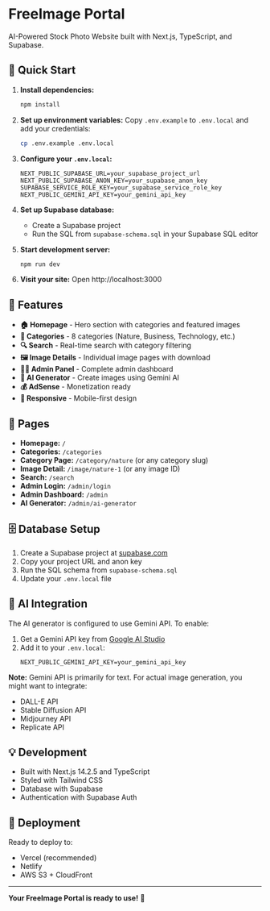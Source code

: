 # FreeImage Portal

AI-Powered Stock Photo Website built with Next.js, TypeScript, and Supabase.

## 🚀 Quick Start

1. **Install dependencies:**
   ```bash
   npm install
   ```

2. **Set up environment variables:**
   Copy `.env.example` to `.env.local` and add your credentials:
   ```bash
   cp .env.example .env.local
   ```

3. **Configure your `.env.local`:**
   ```env
   NEXT_PUBLIC_SUPABASE_URL=your_supabase_project_url
   NEXT_PUBLIC_SUPABASE_ANON_KEY=your_supabase_anon_key
   SUPABASE_SERVICE_ROLE_KEY=your_supabase_service_role_key
   NEXT_PUBLIC_GEMINI_API_KEY=your_gemini_api_key
   ```

4. **Set up Supabase database:**
   - Create a Supabase project
   - Run the SQL from `supabase-schema.sql` in your Supabase SQL editor

5. **Start development server:**
   ```bash
   npm run dev
   ```

6. **Visit your site:**
   Open http://localhost:3000

## 🌟 Features

- **🏠 Homepage** - Hero section with categories and featured images
- **📁 Categories** - 8 categories (Nature, Business, Technology, etc.)
- **🔍 Search** - Real-time search with category filtering
- **🖼️ Image Details** - Individual image pages with download
- **👨‍💼 Admin Panel** - Complete admin dashboard
- **🤖 AI Generator** - Create images using Gemini AI
- **💰 AdSense** - Monetization ready
- **📱 Responsive** - Mobile-first design

## 🔗 Pages

- **Homepage:** `/`
- **Categories:** `/categories`
- **Category Page:** `/category/nature` (or any category slug)
- **Image Detail:** `/image/nature-1` (or any image ID)
- **Search:** `/search`
- **Admin Login:** `/admin/login`
- **Admin Dashboard:** `/admin`
- **AI Generator:** `/admin/ai-generator`

## 🗄️ Database Setup

1. Create a Supabase project at [supabase.com](https://supabase.com)
2. Copy your project URL and anon key
3. Run the SQL schema from `supabase-schema.sql`
4. Update your `.env.local` file

## 🤖 AI Integration

The AI generator is configured to use Gemini API. To enable:

1. Get a Gemini API key from [Google AI Studio](https://makersuite.google.com/)
2. Add it to your `.env.local`:
   ```env
   NEXT_PUBLIC_GEMINI_API_KEY=your_gemini_api_key
   ```

**Note:** Gemini API is primarily for text. For actual image generation, you might want to integrate:
- DALL-E API
- Stable Diffusion API
- Midjourney API
- Replicate API

## 💡 Development

- Built with Next.js 14.2.5 and TypeScript
- Styled with Tailwind CSS
- Database with Supabase
- Authentication with Supabase Auth

## 🚀 Deployment

Ready to deploy to:
- Vercel (recommended)
- Netlify
- AWS S3 + CloudFront

---

**Your FreeImage Portal is ready to use!** 🎉 